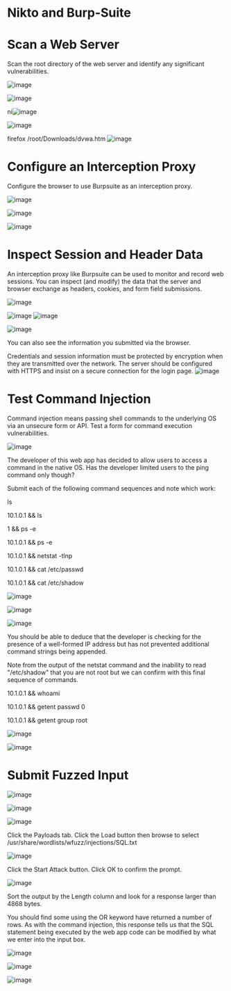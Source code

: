 # Nikto and Burp-Suite


# Scan a Web Server

Scan the root directory of the web server and identify any significant vulnerabilities.

![image](https://github.com/itzyezz/Burp-Suite/assets/105263523/6f04d67f-1e39-49ec-8c8e-d953fc6b8c0a)


![image](https://github.com/itzyezz/Burp-Suite/assets/105263523/108b3145-d7e5-463d-8b32-27bf705202c8)



ni![image](https://github.com/itzyezz/Burp-Suite/assets/105263523/b9f6d41a-8306-46d5-90d2-9a9f463c7765)


![image](https://github.com/itzyezz/Burp-Suite/assets/105263523/19b1fe52-8f14-4529-9967-98e9cd56ce7f)

firefox /root/Downloads/dvwa.htm
![image](https://github.com/itzyezz/Burp-Suite/assets/105263523/16fd0b67-6f21-43db-b17a-bd3eae4f7ba3)

# Configure an Interception Proxy

Configure the browser to use Burpsuite as an interception proxy.

![image](https://github.com/itzyezz/Burp-Suite/assets/105263523/8a5d1490-0019-45f4-a5ad-2e825222b820)


![image](https://github.com/itzyezz/Burp-Suite/assets/105263523/15f0fe69-3dd9-41d9-8b2b-e3237b20bd14)

![image](https://github.com/itzyezz/Burp-Suite/assets/105263523/0599c22b-8825-4883-b713-6bcc16205f8b)


# Inspect Session and Header Data

An interception proxy like Burpsuite can be used to monitor and record web sessions. You can inspect (and modify) the data that the server and browser exchange as headers, cookies, and form field submissions.

![image](https://github.com/itzyezz/Burp-Suite/assets/105263523/cd6a2551-3ffb-4894-9f10-c9d7d80bdd19)

![image](https://github.com/itzyezz/Burp-Suite/assets/105263523/6cf60464-5f6d-4de5-b33b-186cdd2cc18d)
![image](https://github.com/itzyezz/Burp-Suite/assets/105263523/862573f0-a72e-45d6-a8c6-1f2781ccad9a)

![image](https://github.com/itzyezz/Burp-Suite/assets/105263523/bf46bfbe-2583-4dda-b0e9-d8892180c6b6)


You can also see the information you submitted via the browser.


Credentials and session information must be protected by encryption when they are transmitted over the network. The server should be configured with HTTPS and insist on a secure connection for the login page.
![image](https://github.com/itzyezz/Burp-Suite/assets/105263523/f737ebf1-378d-4d28-aaed-02df5d6151e0)


# Test Command Injection

Command injection means passing shell commands to the underlying OS via an unsecure form or API. Test a form for command execution vulnerabilities.

![image](https://github.com/itzyezz/Burp-Suite/assets/105263523/930055f5-1c54-4a63-8919-d7941fbf652c)


The developer of this web app has decided to allow users to access a command in the native OS. Has the developer limited users to the ping command only though?

Submit each of the following command sequences and note which work:

ls

10.1.0.1 && ls

1 && ps -e

10.1.0.1 && ps -e

10.1.0.1 && netstat -tlnp

10.1.0.1 && cat /etc/passwd

10.1.0.1 && cat /etc/shadow

![image](https://github.com/itzyezz/Burp-Suite/assets/105263523/78b63cb8-676e-4258-9433-cc28877719ad)


![image](https://github.com/itzyezz/Burp-Suite/assets/105263523/a355ecb2-31f7-44f7-b572-ee83703928f7)


![image](https://github.com/itzyezz/Burp-Suite/assets/105263523/b321d1ac-85cd-4d9e-8c9b-a3034f67d818)

You should be able to deduce that the developer is checking for the presence of a well-formed IP address but has not prevented additional command strings being appended.


Note from the output of the netstat command and the inability to read "/etc/shadow" that you are not root but we can confirm with this final sequence of commands.

10.1.0.1 && whoami

10.1.0.1 && getent passwd 0

10.1.0.1 && getent group root

![image](https://github.com/itzyezz/Burp-Suite/assets/105263523/1fcd003f-795e-421f-abcd-b994fd24acc9)


![image](https://github.com/itzyezz/Burp-Suite/assets/105263523/9fc76fc6-7a53-4743-b63e-3122fcc31e79)


# Submit Fuzzed Input

![image](https://github.com/itzyezz/Burp-Suite/assets/105263523/96503022-0ea3-4d31-b277-95238fe501a6)


![image](https://github.com/itzyezz/Burp-Suite/assets/105263523/ad10f6ab-2234-4265-9df0-59d147386f9f)

![image](https://github.com/itzyezz/Burp-Suite/assets/105263523/2c919474-cc2d-470f-a4a1-08b8bd5ba3ca)

Click the Payloads tab. Click the Load button then browse to select /usr/share/wordlists/wfuzz/injections/SQL.txt

![image](https://github.com/itzyezz/Burp-Suite/assets/105263523/e79971ae-746e-4d6c-a5ff-63f329fffccc)

Click the Start Attack button. Click OK to confirm the prompt.

![image](https://github.com/itzyezz/Burp-Suite/assets/105263523/dd909bed-f986-463b-b5d6-3dbd7a8b8356)

Sort the output by the Length column and look for a response larger than 4868 bytes.

You should find some using the OR keyword have returned a number of rows. As with the command injection, this response tells us that the SQL statement being executed by the web app code can be modified by what we enter into the input box.

![image](https://github.com/itzyezz/Burp-Suite/assets/105263523/529cb93b-d522-4358-a638-8d71ec3bb231)

![image](https://github.com/itzyezz/Burp-Suite/assets/105263523/aab5c1c7-6265-433f-b6b7-cad00946e671)

![image](https://github.com/itzyezz/Burp-Suite/assets/105263523/0e436e02-bc36-4acc-b9a9-97a2c3b3d482)
